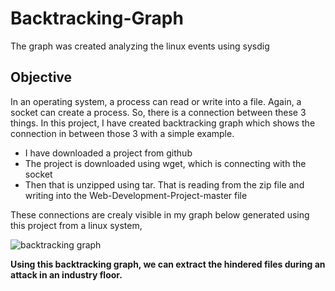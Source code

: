 # Backtracking-Graph
The graph was created analyzing the linux events using sysdig 

## Objective
In an operating system, a process can read or write into a file. Again, a socket can create a process. So, there is a connection between these 3 things. In this project, I have created backtracking graph which shows the connection in between those 3 with a simple example. 
 - I have downloaded a project from github
 - The project is downloaded using wget, which is connecting with the socket
 - Then that is unzipped using tar. That is reading from the zip file and writing into the Web-Development-Project-master file
 
These connections are crealy visible in my graph below generated using this project from a linux system,

 ![backtracking graph](https://user-images.githubusercontent.com/26908164/186519192-c90d27ae-cb4e-4209-96de-799b11b944ec.PNG)
 
 **Using this backtracking graph, we can extract the hindered files during an attack in an industry floor.**
